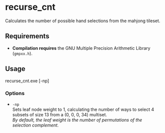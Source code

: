 # recurse_cnt

Calculates the number of possible hand selections from the mahjong tileset.

## Requirements

- **Compilation requires** the GNU Multiple Precision Arithmetic Library (`gmpxx.h`).

## Usage
recurse_cnt.exe [-np]
### Options
- `-np`  
  Sets leaf node weight to 1, calculating the number of ways to select 4 subsets of size 13 from a (0, 0, 0, 34) multiset.  
  *By default, the leaf weight is the number of permutations of the selection complement.*
